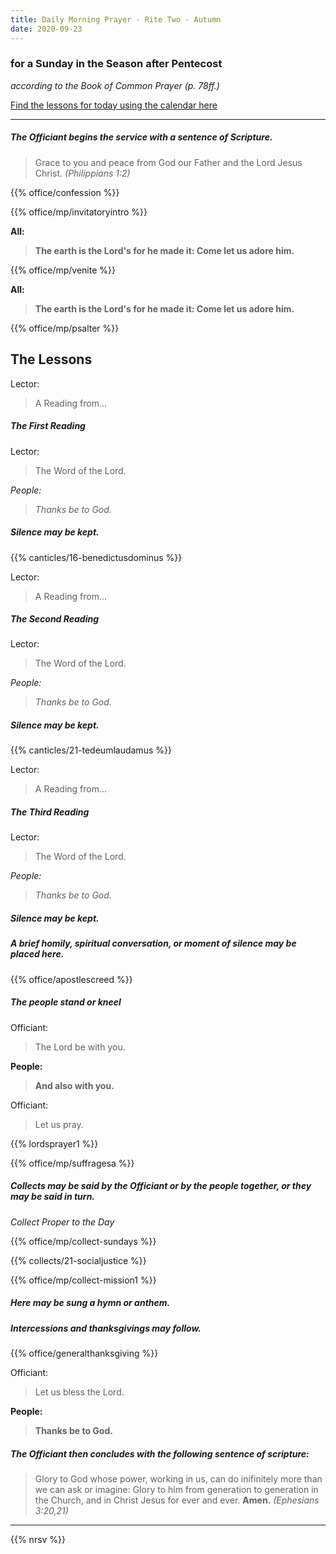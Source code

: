 ```yaml
---
title: Daily Morning Prayer - Rite Two - Autumn
date: 2020-09-23
---
```

### for a Sunday in the Season after Pentecost
_according to the Book of Common Prayer (p. 78ff.)_

[Find the lessons for today using the calendar here](https://lectionarypage.net/)

------------

##### The Officiant begins the service with a sentence of Scripture.

> Grace to you and peace from God our Father and the Lord Jesus Christ. _(Philippians 1:2)_

{{% office/confession %}}

{{% office/mp/invitatoryintro %}}

**All:**
> **The earth is the Lord's for he made it: Come let us adore him.**

{{% office/mp/venite %}}

**All:**
> **The earth is the Lord's for he made it: Come let us adore him.**

{{% office/mp/psalter %}}


## The Lessons
Lector:
> A Reading from...

##### The First Reading

Lector:
> The Word of the Lord.

*People:*
> *Thanks be to God.*

##### Silence may be kept.

{{% canticles/16-benedictusdominus %}}

Lector:
> A Reading from...

##### The Second  Reading

Lector:
> The Word of the Lord.

*People:*
> *Thanks be to God.*

##### Silence may be kept.

{{% canticles/21-tedeumlaudamus %}}

Lector:
> A Reading from...

##### The Third Reading

Lector:
> The Word of the Lord.

*People:*
> *Thanks be to God.*

##### Silence may be kept.

##### A brief homily, spiritual conversation, or moment of silence may be placed here.

{{% office/apostlescreed %}}


##### The people stand or kneel
Officiant:
> The Lord be with you.

**People:**
> **And also with you.**

Officiant:
> Let us pray.

{{% lordsprayer1 %}}

{{% office/mp/suffragesa %}}

##### Collects may be said by the Officiant or by the people together, or they may be said in turn.

_Collect Proper to the Day_

{{% office/mp/collect-sundays %}}

{{% collects/21-socialjustice %}}

{{% office/mp/collect-mission1 %}}

##### Here may be sung a hymn or anthem.

##### Intercessions and thanksgivings may follow.

{{% office/generalthanksgiving %}}

Officiant:
> Let us bless the Lord.

**People:**
> **Thanks be to God.**

##### The Officiant then concludes with the following sentence of scripture:
> Glory to God whose power, working in us, can do inifinitely more than we can ask or imagine: Glory to him from generation to generation in the Church, and in Christ Jesus for ever and ever. **Amen.** _(Ephesians 3:20,21)_

--------------

{{% nrsv %}}
